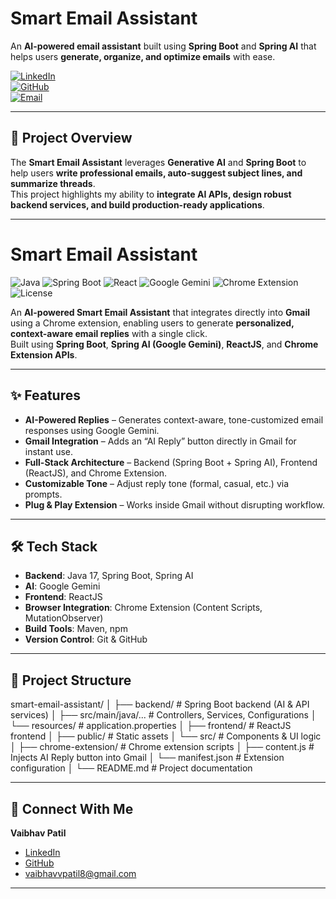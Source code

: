 # Smart Email Assistant  

An **AI-powered email assistant** built using **Spring Boot** and **Spring AI** that helps users **generate, organize, and optimize emails** with ease.  

[![LinkedIn](https://img.shields.io/badge/LinkedIn-Profile-blue)](https://linkedin.com/in/vaibhavpatil2003)  
[![GitHub](https://img.shields.io/badge/GitHub-Profile-black)](https://github.com/vaibhav-patil-01)  
[![Email](https://img.shields.io/badge/Email-vaibhavvpatil8%40gmail.com-red)](mailto:vaibhavvpatil8@gmail.com)  

---

## 🚀 Project Overview  
The **Smart Email Assistant** leverages **Generative AI** and **Spring Boot** to help users **write professional emails, auto-suggest subject lines, and summarize threads**.  
This project highlights my ability to **integrate AI APIs, design robust backend services, and build production-ready applications**.

---

# Smart Email Assistant  
![Java](https://img.shields.io/badge/Java-17-blue) 
![Spring Boot](https://img.shields.io/badge/Spring%20Boot-3.0-green)
![React](https://img.shields.io/badge/React-18-blue)
![Google Gemini](https://img.shields.io/badge/AI-Google%20Gemini-orange)
![Chrome Extension](https://img.shields.io/badge/Chrome-Extension-yellow)
![License](https://img.shields.io/badge/License-MIT-lightgrey)

An **AI-powered Smart Email Assistant** that integrates directly into **Gmail** using a Chrome extension, enabling users to generate **personalized, context-aware email replies** with a single click.  
Built using **Spring Boot**, **Spring AI (Google Gemini)**, **ReactJS**, and **Chrome Extension APIs**.

---

## ✨ Features
- **AI-Powered Replies** – Generates context-aware, tone-customized email responses using Google Gemini.  
- **Gmail Integration** – Adds an “AI Reply” button directly in Gmail for instant use.  
- **Full-Stack Architecture** – Backend (Spring Boot + Spring AI), Frontend (ReactJS), and Chrome Extension.  
- **Customizable Tone** – Adjust reply tone (formal, casual, etc.) via prompts.  
- **Plug & Play Extension** – Works inside Gmail without disrupting workflow.  

---

## 🛠️ Tech Stack
- **Backend**: Java 17, Spring Boot, Spring AI  
- **AI**: Google Gemini  
- **Frontend**: ReactJS  
- **Browser Integration**: Chrome Extension (Content Scripts, MutationObserver)  
- **Build Tools**: Maven, npm  
- **Version Control**: Git & GitHub  

---

## 📂 Project Structure

smart-email-assistant/
│
├── backend/ # Spring Boot backend (AI & API services)
│ ├── src/main/java/... # Controllers, Services, Configurations
│ └── resources/ # application.properties
│
├── frontend/ # ReactJS frontend
│ ├── public/ # Static assets
│ └── src/ # Components & UI logic
│
├── chrome-extension/ # Chrome extension scripts
│ ├── content.js # Injects AI Reply button into Gmail
│ └── manifest.json # Extension configuration
│
└── README.md # Project documentation

---

## 🔗 Connect With Me  
**Vaibhav Patil**  
- [LinkedIn](https://linkedin.com/in/vaibhavpatil2003)  
- [GitHub](https://github.com/vaibhav-patil-01)  
- [vaibhavvpatil8@gmail.com](mailto:vaibhavvpatil8@gmail.com)  

---
